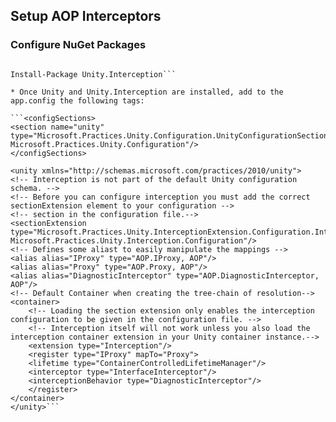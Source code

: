## Setup AOP Interceptors

### Configure NuGet Packages

```Install-Package Unity

Install-Package Unity.Interception```

* Once Unity and Unity.Interception are installed, add to the app.config the following tags:

```<configSections>
<section name="unity" type="Microsoft.Practices.Unity.Configuration.UnityConfigurationSection, Microsoft.Practices.Unity.Configuration"/>
</configSections>

<unity xmlns="http://schemas.microsoft.com/practices/2010/unity">
<!-- Interception is not part of the default Unity configuration schema. -->
<!-- Before you can configure interception you must add the correct sectionExtension element to your configuration -->
<!-- section in the configuration file.-->
<sectionExtension type="Microsoft.Practices.Unity.InterceptionExtension.Configuration.InterceptionConfigurationExtension, Microsoft.Practices.Unity.Interception.Configuration"/>
<!-- Defines some aliast to easily manipulate the mappings -->
<alias alias="IProxy" type="AOP.IProxy, AOP"/>
<alias alias="Proxy" type="AOP.Proxy, AOP"/>
<alias alias="DiagnosticInterceptor" type="AOP.DiagnosticInterceptor, AOP"/>
<!-- Default Container when creating the tree-chain of resolution-->
<container>
    <!-- Loading the section extension only enables the interception configuration to be given in the configuration file. -->
    <!-- Interception itself will not work unless you also load the interception container extension in your Unity container instance.-->
    <extension type="Interception"/>
    <register type="IProxy" mapTo="Proxy">
    <lifetime type="ContainerControlledLifetimeManager"/>
    <interceptor type="InterfaceInterceptor"/>
    <interceptionBehavior type="DiagnosticInterceptor"/>
    </register>
</container>
</unity>```